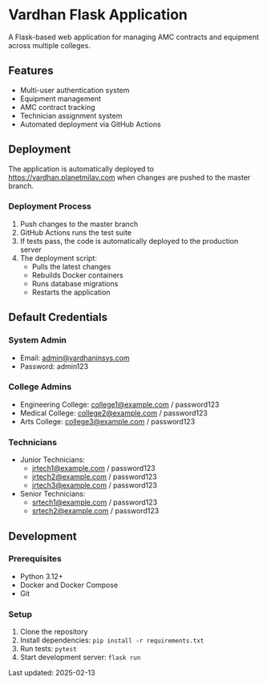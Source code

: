 # Vardhan Flask Application

A Flask-based web application for managing AMC contracts and equipment across multiple colleges.

## Features

- Multi-user authentication system
- Equipment management
- AMC contract tracking
- Technician assignment system
- Automated deployment via GitHub Actions

## Deployment

The application is automatically deployed to https://vardhan.planetmilav.com when changes are pushed to the master branch.

### Deployment Process
1. Push changes to the master branch
2. GitHub Actions runs the test suite
3. If tests pass, the code is automatically deployed to the production server
4. The deployment script:
   - Pulls the latest changes
   - Rebuilds Docker containers
   - Runs database migrations
   - Restarts the application

## Default Credentials

### System Admin
- Email: admin@vardhaninsys.com
- Password: admin123

### College Admins
- Engineering College: college1@example.com / password123
- Medical College: college2@example.com / password123
- Arts College: college3@example.com / password123

### Technicians
- Junior Technicians:
  - jrtech1@example.com / password123
  - jrtech2@example.com / password123
  - jrtech3@example.com / password123
- Senior Technicians:
  - srtech1@example.com / password123
  - srtech2@example.com / password123

## Development

### Prerequisites
- Python 3.12+
- Docker and Docker Compose
- Git

### Setup
1. Clone the repository
2. Install dependencies: `pip install -r requirements.txt`
3. Run tests: `pytest`
4. Start development server: `flask run`

Last updated: 2025-02-13
